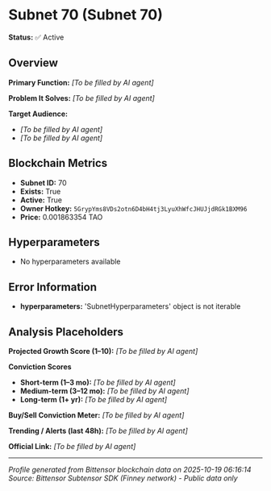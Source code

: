 # Subnet 70 (Subnet 70)

**Status:** ✅ Active

## Overview
**Primary Function:** *[To be filled by AI agent]*

**Problem It Solves:** *[To be filled by AI agent]*

**Target Audience:** 
- *[To be filled by AI agent]*
- *[To be filled by AI agent]*

## Blockchain Metrics
- **Subnet ID:** 70
- **Exists:** True
- **Active:** True
- **Owner Hotkey:** `5GrypYms8VDs2otn6D4bH4tj3LyuXhWfcJHUJjdRGk1BXM96`
- **Price:** 0.001863354 TAO

## Hyperparameters
- No hyperparameters available

## Error Information
- **hyperparameters:** 'SubnetHyperparameters' object is not iterable

## Analysis Placeholders
**Projected Growth Score (1–10):** *[To be filled by AI agent]*

**Conviction Scores**
- **Short-term (1–3 mo):** *[To be filled by AI agent]*
- **Medium-term (3–12 mo):** *[To be filled by AI agent]*
- **Long-term (1+ yr):** *[To be filled by AI agent]*

**Buy/Sell Conviction Meter:** *[To be filled by AI agent]*

**Trending / Alerts (last 48h):** *[To be filled by AI agent]*

**Official Link:** *[To be filled by AI agent]*

---
*Profile generated from Bittensor blockchain data on 2025-10-19 06:16:14*
*Source: Bittensor Subtensor SDK (Finney network) - Public data only*
